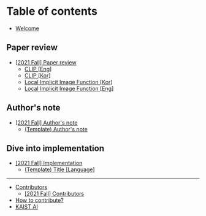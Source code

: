 # Table of contents

* [Welcome](README.md)

## Paper review

* [\[2021 Fall\] Paper review](paper-review/2021-fall-paper-review/README.md)
  * [CLIP \[Eng\]](paper-review/2021-fall-paper-review/icml-2021-CLIP-eng.md)
  * [CLIP \[Kor\]](paper-review/2021-fall-paper-review/icml-2021-CLIP-kor.md)
  * [Local Implicit Image Function \[Kor\]](paper-review\2021-fall-paper-review\cvpr-2021-liif-kor.md)
  * [Local Implicit Image Function \[Eng\]](paper-review\2021-fall-paper-review\cvpr-2021-liif-eng.md)

## Author's note

* [\[2021 Fall\] Author's note](authors-note/2021-fall-authors-note/README.md)
  * [\(Template\) Author's note](authors-note/2021-fall-authors-note/template-authors-note.md)

## Dive into implementation

* [\[2021 Fall\] Implementation](dive-into-implementation/2021-fall-implementation/README.md)
  * [\(Template\) Title \[Language\]](dive-into-implementation/2021-fall-implementation/template-implementation.md)

---

* [Contributors](contributors/README.md)
  * [\[2021 Fall\] Contributors](contributors/2021-fall-contributors.md)
* [How to contribute?](how-to-contribute.md)
* [KAIST AI](http://gsai.kaist.ac.kr/)

